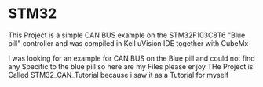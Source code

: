 # STM32
This Project is a simple CAN BUS example on the STM32F103C8T6 "Blue pill" controller and was compiled in Keil uVision IDE together with CubeMx

I was looking for an example for CAN BUS on the Blue pill and could not find any Specific to the blue pill so here are my Files please enjoy
THe Project is Called STM32_CAN_Tutorial because i saw it as a Tutorial for myself

